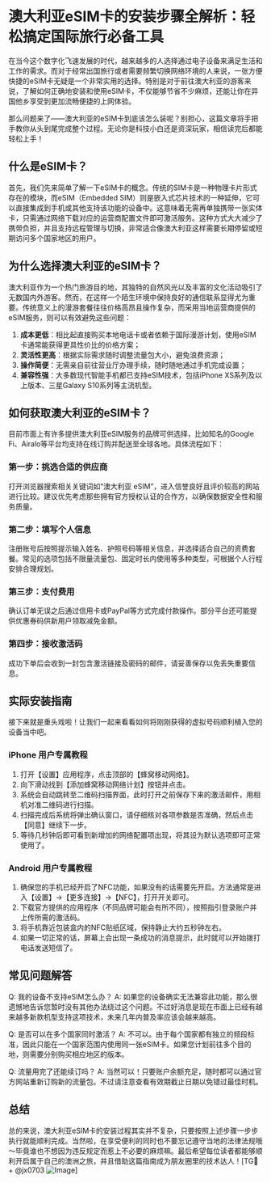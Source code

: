 # 澳大利亚eSIM卡的安装步骤全解析：轻松搞定国际旅行必备工具

在当今这个数字化飞速发展的时代，越来越多的人选择通过电子设备来满足生活和工作的需求。而对于经常出国旅行或者需要频繁切换网络环境的人来说，一张方便快捷的eSIM卡无疑是一个非常实用的选择。特别是对于前往澳大利亚的游客来说，了解如何正确地安装和使用eSIM卡，不仅能够节省不少麻烦，还能让你在异国他乡享受到更加流畅便捷的上网体验。

那么问题来了——澳大利亚的eSIM卡到底该怎么装呢？别担心，这篇文章将手把手教你从头到尾完成整个过程。无论你是科技小白还是资深玩家，相信读完后都能轻松上手！

## 什么是eSIM卡？

首先，我们先来简单了解一下eSIM卡的概念。传统的SIM卡是一种物理卡片形式存在的模块，而eSIM（Embedded SIM）则是嵌入式芯片技术的一种延伸，它可以直接集成到手机或其他支持该功能的设备中。这意味着无需再单独携带一张实体卡，只需通过网络下载对应的运营商配置文件即可激活服务。这种方式大大减少了携带负担，并且支持远程管理与切换，非常适合像澳大利亚这样需要长期停留或短期访问多个国家地区的用户。

## 为什么选择澳大利亚的eSIM卡？

澳大利亚作为一个热门旅游目的地，其独特的自然风光以及丰富的文化活动吸引了无数国内外游客。然而，在这样一个陌生环境中保持良好的通信联系显得尤为重要。传统意义上的漫游套餐往往价格高昂且操作复杂，而采用当地运营商提供的eSIM服务，则可以有效避免这些问题：

1. **成本更低**：相比起直接购买本地电话卡或者依赖于国际漫游计划，使用eSIM卡通常能获得更具性价比的价格方案；
2. **灵活性更高**：根据实际需求随时调整流量包大小，避免浪费资源；
3. **操作简便**：无需亲自前往营业厅办理手续，随时随地通过手机完成设置；
4. **兼容性强**：大多数现代智能手机都已支持eSIM技术，包括iPhone XS系列及以上版本、三星Galaxy S10系列等主流机型。

## 如何获取澳大利亚的eSIM卡？

目前市面上有许多提供澳大利亚eSIM服务的品牌可供选择，比如知名的Google Fi、Airalo等平台均支持在线订购并配送至全球各地。具体流程如下：

### 第一步：挑选合适的供应商
打开浏览器搜索相关关键词如“澳大利亚 eSIM”，进入信誉良好且评价较高的网站进行比较。建议优先考虑那些拥有官方授权认证的合作方，以确保数据安全性和服务质量。

### 第二步：填写个人信息
注册账号后按照提示输入姓名、护照号码等相关信息，并选择适合自己的资费套餐。常见的选项包括不限量流量包、固定时长内使用等多种类型，可根据个人行程安排合理规划。

### 第三步：支付费用
确认订单无误之后通过信用卡或PayPal等方式完成付款操作。部分平台还可能提供优惠券码供新用户领取减免金额。

### 第四步：接收激活码
成功下单后会收到一封包含激活链接及密码的邮件，请妥善保存以免丢失重要信息。

## 实际安装指南

接下来就是重头戏啦！让我们一起来看看如何将刚刚获得的虚拟号码顺利植入您的设备当中吧。

### iPhone 用户专属教程

1. 打开【设置】应用程序，点击顶部的【蜂窝移动网络】。
2. 向下滑动找到【添加蜂窝移动网络计划】按钮并点击。
3. 系统会自动跳转至二维码扫描界面，此时打开之前保存下来的激活邮件，用相机对准二维码进行扫描。
4. 扫描完成后系统将弹出确认窗口，请仔细核对各项参数是否准确，然后点击【同意】继续下一步。
5. 等待几秒钟后即可看到新增加的网络配置项出现，将其设为默认选项即可正常使用了。

### Android 用户专属教程

1. 确保您的手机已经开启了NFC功能，如果没有的话需要先开启。方法通常是进入【设置】->【更多连接】->【NFC】，打开开关即可。
2. 下载官方提供的应用程序（不同品牌可能会有所不同），按照指引登录账户并上传所需的激活码。
3. 将手机靠近包装盒内的NFC贴纸区域，保持静止大约五秒钟左右。
4. 如果一切正常的话，屏幕上会出现一条成功的消息提示，此时就可以开始拨打电话发送短信了。

## 常见问题解答

Q: 我的设备不支持eSIM怎么办？
A: 如果您的设备确实无法兼容此功能，那么很遗憾地告诉您暂时没有其他办法绕过这个问题。不过好消息是现在市面上已经有越来越多新款机型支持这项技术，未来几年内普及率应该会越来越高。

Q: 是否可以在多个国家同时激活？
A: 不可以。由于每个国家都有独立的频段标准，因此只能在一个国家范围内使用同一张eSIM卡。如果您计划前往多个目的地，则需要分别购买相应地区的版本。

Q: 流量用完了还能续订吗？
A: 当然可以！只要账户余额充足，随时都可以通过官方网站重新订购新的流量包。不过请注意查看有效期截止日期以免错过最佳时机。

## 总结

总的来说，澳大利亚eSIM卡的安装过程其实并不复杂，只要按照上述步骤一步步执行就能顺利完成。当然啦，在享受便利的同时也不要忘记遵守当地的法律法规哦～毕竟谁也不想因为违反规定而惹上不必要的麻烦嘛。最后希望每位读者都能够顺利开启属于自己的澳洲之旅，并且借助这篇指南成为朋友圈里的技术达人！[TG💪+ @jx0703 ![Image](https://github.com/user-attachments/assets/dbca1d08-cadb-493c-b0ec-ad6f7a83f270)]